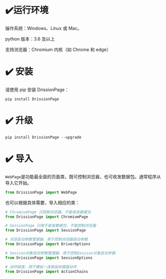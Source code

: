 # ✔️运行环境

操作系统：Windows、Linux 或 Mac。

python 版本：3.6 及以上

支持浏览器：Chromium 内核（如 Chrome 和 edge）

# ✔️ 安装

请使用 pip 安装 DrissionPage：

```shell
pip install DrissionPage
```

# ✔️ 升级

```shell
pip install DrissionPage --upgrade
```

# ✔️ 导入

`WebPage`是功能最全面的页面类，既可控制浏览器，也可收发数据包。通常程序从导入它开始。

```python
from DrissionPage import WebPage
```

也可以根据具体需要，导入相应的类：

```python
# ChromiumPage 只控制浏览器，不能收发数据包
from DrissionPage import ChromiumPage

# SessionPage 只用于收发数据包，不能控制浏览器
from DrissionPage import SessionPage

# 浏览启动参数管理器，用于控制浏览器启动参数
from DrissionPage import DriverOptions

# Session对象启动参数管理器，用于控制Session对象启动参数
from DrissionPage import SessionOptions

# 动作链类，用于模拟一连串鼠标键盘动作
from DrissionPage import ActionChains
```
